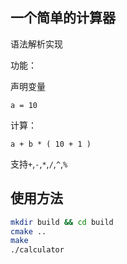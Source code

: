 ## 一个简单的计算器
语法解析实现

功能：

声明变量

```
a = 10
```

计算：
```
a + b * ( 10 + 1 ) 
```
支持`+`,`-`,`*`,`/`,`^`,`%`

## 使用方法
```bash
mkdir build && cd build
cmake ..
make
./calculator
```